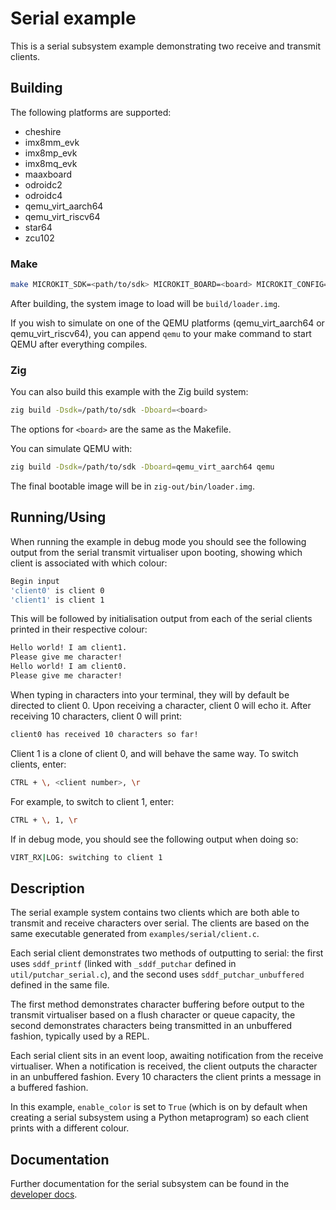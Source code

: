<!--
    Copyright 2024, UNSW

    SPDX-License-Identifier: BSD-2-Clause
-->

# Serial example

This is a serial subsystem example demonstrating two receive and transmit clients.

## Building

The following platforms are supported:
* cheshire
* imx8mm_evk
* imx8mp_evk
* imx8mq_evk
* maaxboard
* odroidc2
* odroidc4
* qemu_virt_aarch64
* qemu_virt_riscv64
* star64
* zcu102

### Make

```sh
make MICROKIT_SDK=<path/to/sdk> MICROKIT_BOARD=<board> MICROKIT_CONFIG=<debug/release/benchmark>
```

After building, the system image to load will be `build/loader.img`.

If you wish to simulate on one of the QEMU platforms (qemu_virt_aarch64 or qemu_virt_riscv64),
you can append `qemu` to your make command to start QEMU after everything compiles.

### Zig

You can also build this example with the Zig build system:
```sh
zig build -Dsdk=/path/to/sdk -Dboard=<board>
```

The options for `<board>` are the same as the Makefile.

You can simulate QEMU with:
```sh
zig build -Dsdk=/path/to/sdk -Dboard=qemu_virt_aarch64 qemu
```

The final bootable image will be in `zig-out/bin/loader.img`.

## Running/Using

When running the example in debug mode you should see the following output from the serial transmit
virtualiser upon booting, showing which client is associated with which colour:
```sh
Begin input
'client0' is client 0
'client1' is client 1
```

This will be followed by initialisation output from each of the serial clients printed in their
respective colour:
```sh
Hello world! I am client1.
Please give me character!
Hello world! I am client0.
Please give me character!
```

When typing in characters into your terminal, they will by default be directed to client 0. Upon
receiving a character, client 0 will echo it. After receiving 10 characters, client 0 will print:
```sh
client0 has received 10 characters so far!
```

Client 1 is a clone of client 0, and will behave the same way. To switch clients, enter:
```sh
CTRL + \, <client number>, \r
```

For example, to switch to client 1, enter:
```sh
CTRL + \, 1, \r
```

If in debug mode, you should see the following output when doing so:
```sh
VIRT_RX|LOG: switching to client 1
```

## Description

The serial example system contains two clients which are both able to transmit and receive
characters over serial. The clients are based on the same executable generated from
`examples/serial/client.c`.

Each serial client demonstrates two methods of outputting to serial: the first uses `sddf_printf`
(linked with `_sddf_putchar` defined in `util/putchar_serial.c`), and the second uses
`sddf_putchar_unbuffered` defined in the same file.

The first method demonstrates character buffering before output to the transmit virtualiser based on
a flush character or queue capacity, the second demonstrates characters being transmitted in an
unbuffered fashion, typically used by a REPL.

Each serial client sits in an event loop, awaiting notification from the receive virtualiser.
When a notification is received, the client outputs the character in an unbuffered fashion. Every 10
characters the client prints a message in a buffered fashion.

In this example, `enable_color` is set to `True` (which is on by default when creating a serial
subsystem using a Python metaprogram) so each client prints with a different colour.

## Documentation

Further documentation for the serial subsystem can be found in the [developer docs](/docs/serial/serial.md).
